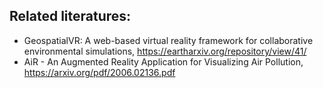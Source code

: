 
## Related literatures:
- GeospatialVR: A web-based virtual reality framework for collaborative environmental simulations, https://eartharxiv.org/repository/view/41/
- AiR - An Augmented Reality Application for Visualizing Air Pollution, https://arxiv.org/pdf/2006.02136.pdf  
